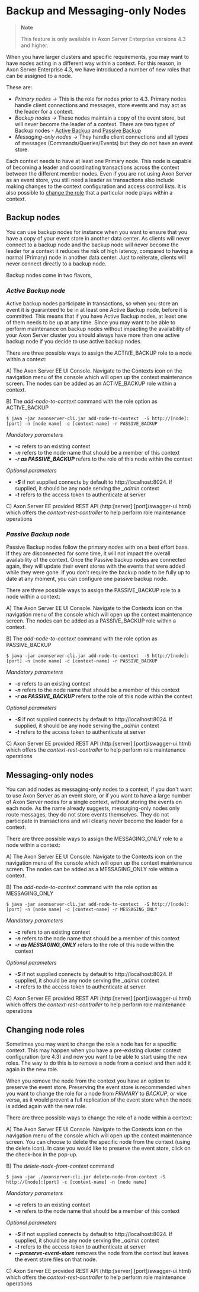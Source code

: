 # Backup and Messaging-only Nodes

> **Note**
>
> This feature is only available in Axon Server Enterprise versions 4.3 and higher.

When you have larger clusters and specific requirements, you may want to have nodes acting in a different way within a context. For this reason, in Axon Server Enterprise 4.3, we have introduced a number of new roles that can be assigned to a node.

These are:

* _Primary nodes -&gt;_ This is the role for nodes prior to 4.3. Primary nodes handle client connections and messages, store events and may act as the leader for a context.
* _Backup nodes -&gt;_ These nodes maintain a copy of the event store, but will never become the leader of a context. There are two types of Backup nodes - [Active Backup](backup-and-messaging-only-nodes.md#active-backup-node) and [Passive Backup](backup-and-messaging-only-nodes.md#passive-backup-node)
* _Messaging-only nodes_ -&gt;  They handle client connections and all types of messages \(Commands/Queries/Events\) but they do not have an event store.

Each context needs to have at least one Primary node. This node is capable of becoming a leader and coordinating transactions across the context between the different member nodes. Even if you are not using Axon Server as an event store, you still need a leader as transactions also include making changes to the context configuration and access control lists.‌ It is also possible to [change the role](backup-and-messaging-only-nodes.md#changing-node-roles) that a particular node plays within a context.

## Backup nodes‌ <a id="backup-nodes"></a>

You can use backup nodes for instance when you want to ensure that you have a copy of your event store in another data center. As clients will never connect to a backup node and the backup node will never become the leader for a context it reduces the risk of high latency, compared to having a normal \(Primary\) node in another data center.‌ Just to reiterate, clients will never connect directly to a backup node.‌

Backup nodes come in two flavors,

### _**Active Backup node**_

Active backup nodes participate in transactions, so when you store an event it is guaranteed to be in at least one Active Backup node, before it is committed. This means that if you have Active Backup nodes, at least one of them needs to be up at any time. Since you may want to be able to perform maintenance on backup nodes without impacting the availability of your Axon Server cluster you should always have more than one active backup node if you decide to use active backup nodes.‌

There are three possible ways to assign the ACTIVE\_BACKUP role to a node within a context:

A\) The Axon Server EE UI Console. Navigate to the Contexts icon on the navigation menu of the console which will open up the context maintenance screen. The nodes can be added as an ACTIVE\_BACKUP role within a context.

B\) The _add-node-to-context_ command with the role option as ACTIVE\_BACKUP

```text
$ java -jar axonserver-cli.jar add-node-to-context  -S http://[node]:[port] -n [node name]‌ -c [context-name] -r PASSIVE_BACKUP
```

_Mandatory parameters_

* _**-c**_ refers to an existing context
* _**-n**_ refers to the node name that should be a member of this context
* _**-r as PASSIVE\_BACKUP**_ refers to the role of this node within the context 

_Optional parameters_

* _**-S**_ if not supplied connects by default to http://localhost:8024. If supplied, it should be any node serving the _\_admin_ context 
* _**-t**_  refers to the access token to authenticate at server

C\) Axon Server EE provided REST API \(http:\[server\]:\[port\]/swagger-ui.html\) which offers the _context-rest-controller_ to help perform role maintenance operations

### _**Passive Backup node**_

Passive Backup nodes follow the primary nodes with on a best effort base. If they are disconnected for some time, it will not impact the overall availability of the context. Once the Passive backup nodes are connected again, they will update their event stores with the events that were added while they were gone. If you don't require the backup node to be fully up to date at any moment, you can configure one passive backup node.‌

There are three possible ways to assign the PASSIVE\_BACKUP role to a node within a context:

A\) The Axon Server EE UI Console. Navigate to the Contexts icon on the navigation menu of the console which will open up the context maintenance screen. The nodes can be added as a PASSIVE\_BACKUP role within a context.

B\) The _add-node-to-context_ command with the role option as PASSIVE\_BACKUP

```text
$ java -jar axonserver-cli.jar add-node-to-context  -S http://[node]:[port] -n [node name]‌ -c [context-name] -r PASSIVE_BACKUP
```

_Mandatory parameters_

* _**-c**_ refers to an existing context
* _**-n**_ refers to the node name that should be a member of this context
* _**-r as PASSIVE\_BACKUP**_ refers to the role of this node within the context 

_Optional parameters_

* _**-S**_ if not supplied connects by default to http://localhost:8024. If supplied, it should be any node serving the _\_admin_ context 
* _**-t**_  refers to the access token to authenticate at server

C\) Axon Server EE provided REST API \(http:\[server\]:\[port\]/swagger-ui.html\) which offers the _context-rest-controller_ to help perform role maintenance operations

## Messaging-only nodes <a id="messaging-only-nodes"></a>

You can add nodes as messaging-only nodes to a context, if you don't want to use Axon Server as an event store, or if you want to have a large number of Axon Server nodes for a single context, without storing the events on each node. As the name already suggests, messaging-only nodes only route messages, they do not store events themselves. They do not participate in transactions and will clearly never become the leader for a context.‌

There are three possible ways to assign the MESSAGING\_ONLY role to a node within a context:

A\) The Axon Server EE UI Console. Navigate to the Contexts icon on the navigation menu of the console which will open up the context maintenance screen. The nodes can be added as a MESSAGING\_ONLY role within a context.

B\) The _add-node-to-context_ command with the role option as MESSAGING\_ONLY

```text
$ java -jar axonserver-cli.jar add-node-to-context  -S http://[node]:[port] -n [node name]‌ -c [context-name] -r MESSAGING_ONLY
```

_Mandatory parameters_

* _**-c**_ refers to an existing context
* _**-n**_ refers to the node name that should be a member of this context
* _**-r as MESSAGING\_ONLY**_ refers to the role of this node within the context 

_Optional parameters_

* _**-S**_ if not supplied connects by default to http://localhost:8024. If supplied, it should be any node serving the _\_admin_ context 
* _**-t**_  refers to the access token to authenticate at server

C\) Axon Server EE provided REST API \(http:\[server\]:\[port\]/swagger-ui.html\) which offers the _context-rest-controller_ to help perform role maintenance operations

## Changing node roles <a id="changing-node-roles"></a>

Sometimes you may want to change the role a node has for a specific context. This may happen when you have a pre-existing cluster context configuration \(pre 4.3\) and now you want to be able to start using the new roles. The way to do this is to remove a node from a context and then add it again in the new role.‌

When you remove the node from the context you have an option to preserve the event store. Preserving the event store is recommended when you want to change the role for a node from _PRIMARY_ to _BACKUP_, or vice versa, as it would prevent a full replication of the event store when the node is added again with the new role. 

There are three possible ways to change the role of a node within a context:

A\) The Axon Server EE UI Console. Navigate to the Contexts icon on the navigation menu of the console which will open up the context maintenance screen. You can choose to delete the specific node from the context \(using the delete icon\). In case you would like to preserve the event store, click on the check-box in the pop-up.

B\) The _delete-node-from-context_ command

```text
$ java -jar ./axonserver-cli.jar delete-node-from-context -S http://[node]:[port] -c [context-name] -n [node name]‌
```

_Mandatory parameters_

* _**-c**_ refers to an existing context
* _**-n**_ refers to the node name that should be a member of this context

_Optional parameters_

* _**-S**_ if not supplied connects by default to http://localhost:8024. If supplied, it should be any node serving the _\_admin_ context 
* _**-t**_  refers to the access token to authenticate at server
* _**--preserve-event-store**_ removes the node from the context but leaves the event store files on that node.

C\) Axon Server EE provided REST API \(http:\[server\]:\[port\]/swagger-ui.html\) which offers the _context-rest-controller_ to help perform role maintenance operations


